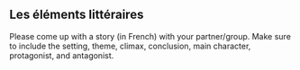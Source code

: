## **Les éléments littéraires**

Please come up with a story (in French) with your partner/group. Make sure to include the setting, theme, climax, conclusion, main character, protagonist, and antagonist.
